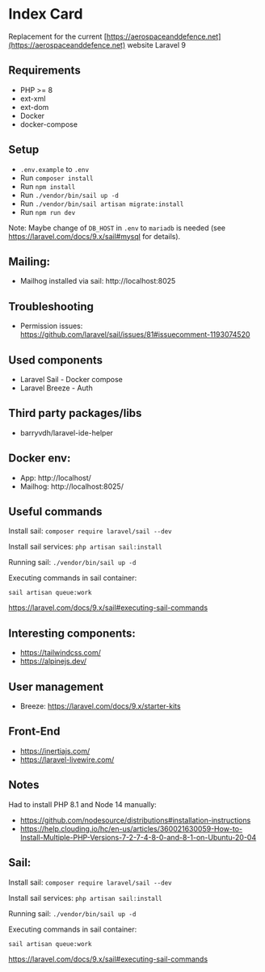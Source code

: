 # Index Card

Replacement for the current [https://aerospaceanddefence.net](https://aerospaceanddefence.net) website Laravel 9

## Requirements
* PHP >= 8
* ext-xml
* ext-dom
* Docker
* docker-compose

## Setup
- `.env.example` to `.env`
- Run `composer install`
- Run `npm install`
- Run `./vendor/bin/sail up -d`
- Run `./vendor/bin/sail artisan migrate:install`
- Run `npm run dev`

Note: Maybe change of `DB_HOST` in `.env` to `mariadb` is needed (see https://laravel.com/docs/9.x/sail#mysql for details).

## Mailing:
- Mailhog installed via sail: http://localhost:8025

## Troubleshooting
- Permission issues: https://github.com/laravel/sail/issues/81#issuecomment-1193074520

## Used components
* Laravel Sail - Docker compose
* Laravel Breeze - Auth

## Third party packages/libs
* barryvdh/laravel-ide-helper

## Docker env:
- App: http://localhost/
- Mailhog: http://localhost:8025/

## Useful commands
Install sail: `composer require laravel/sail --dev`

Install sail services: `php artisan sail:install`

Running sail: `./vendor/bin/sail up -d`

Executing commands in sail container:

```
sail artisan queue:work
```

https://laravel.com/docs/9.x/sail#executing-sail-commands

## Interesting components:
- https://tailwindcss.com/
- https://alpinejs.dev/

## User management
- Breeze: https://laravel.com/docs/9.x/starter-kits

## Front-End
- https://inertiajs.com/
- https://laravel-livewire.com/

## Notes
Had to install PHP 8.1 and Node 14 manually:
- https://github.com/nodesource/distributions#installation-instructions
- https://help.clouding.io/hc/en-us/articles/360021630059-How-to-Install-Multiple-PHP-Versions-7-2-7-4-8-0-and-8-1-on-Ubuntu-20-04

## Sail:
Install sail: `composer require laravel/sail --dev`

Install sail services: `php artisan sail:install`

Running sail: `./vendor/bin/sail up -d`

Executing commands in sail container:

```
sail artisan queue:work
```

https://laravel.com/docs/9.x/sail#executing-sail-commands
